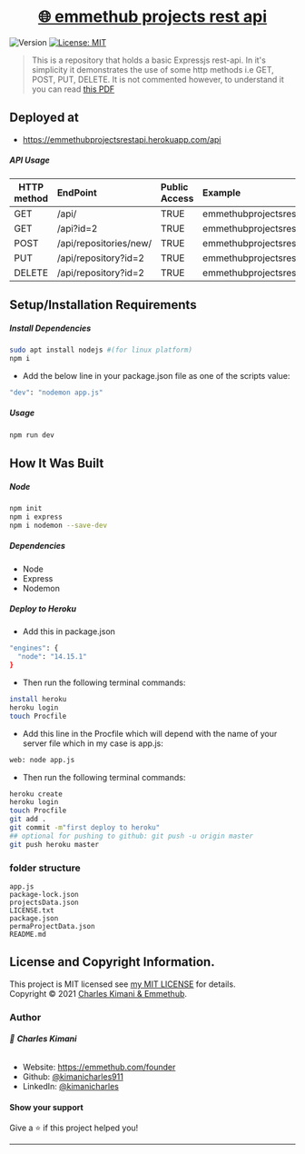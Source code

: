 
<h1 align="center"><a href="https://emmethubprojectsrestapi.herokuapp.com/api" target="_blank">🌐 emmethub projects rest api</a></h1>
<p>
  <img alt="Version" src="https://img.shields.io/badge/version-1.0-blue.svg?cacheSeconds=2592000" />
  <a href="https://github.com/kimanicharles911/emmethub_nodejs_modules/blob/master/LICENSE.txt" target="_blank">
    <img alt="License: MIT" src="https://img.shields.io/badge/License-MIT-yellow.svg" />
  </a>
</p>

> This is a repository that holds a basic Expressjs rest-api. In it's simplicity it demonstrates the use of some http methods i.e GET, POST, PUT, DELETE. It is not commented however, to understand it you can read [this PDF](https://github.com/kimanicharles911/emmethub_projects_rest_api/blob/master/WD_L2T18_Express_II.pdf)

## Deployed at
* https://emmethubprojectsrestapi.herokuapp.com/api

##### API Usage
| HTTP method      |   EndPoint   |   Public Access   |   Example   |
| ---- |:---- |:---- |:---- |
| GET     | /api/    |  TRUE    |  emmethubprojectsrestapi.herokuapp.com/api/    |
| GET     | /api?id=2    |  TRUE    |  emmethubprojectsrestapi.herokuapp.com/api?id=2    |
| POST     | /api/repositories/new/    |  TRUE    |  emmethubprojectsrestapi.herokuapp.com/api/repositories/new/    |
| PUT     | /api/repository?id=2    |  TRUE    |  emmethubprojectsrestapi.herokuapp.com/api/repository?id=2    |
| DELETE     | /api/repository?id=2    |  TRUE    |  emmethubprojectsrestapi.herokuapp.com/api/repository?id=2    |

## Setup/Installation Requirements
##### Install Dependencies

```sh
sudo apt install nodejs #(for linux platform)
npm i
```

* Add the below line in your package.json file as one of the scripts value:
```sh
"dev": "nodemon app.js"
```

##### Usage

```sh
npm run dev
```

## How It Was Built
##### Node
```sh
npm init
npm i express
npm i nodemon --save-dev
```

##### Dependencies
* Node
* Express
* Nodemon

##### Deploy to Heroku
* Add this in package.json
```sh
"engines": {
  "node": "14.15.1"
}
```
* Then run the following terminal commands:
```sh
install heroku
heroku login
touch Procfile
```

* Add this line in the Procfile which will depend with the name of your server file which in my case is app.js:
```sh
web: node app.js
```

* Then run the following terminal commands:
```sh
heroku create
heroku login
touch Procfile
git add . 
git commit -m"first deploy to heroku"
## optional for pushing to github: git push -u origin master
git push heroku master
```

### folder structure
```
app.js 
package-lock.json      
projectsData.json
LICENSE.txt  
package.json  
permaProjectData.json  
README.md
```

## License and Copyright Information.

This project is MIT licensed see [my MIT LICENSE](https://github.com/kimanicharles911/emmethub_projects_rest_api/blob/master/LICENSE.txt) for details.<br />
Copyright © 2021 [Charles Kimani & Emmethub](https://github.com/kimanicharles911).

### Author

###### 👤 **Charles Kimani**

* Website: https://emmethub.com/founder
* Github: [@kimanicharles911](https://github.com/kimanicharles911)
* LinkedIn: [@kimanicharles](https://linkedin.com/in/kimanicharles)

#### Show your support

Give a ⭐️ if this project helped you!

***